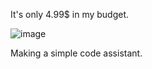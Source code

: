 It's only 4.99$ in my budget.

![image](https://github.com/Cakeblade/PlasticCopilot/assets/17799275/3f40eca9-3990-4c65-99e8-9ce36ad03b6c)

Making a simple code assistant.
